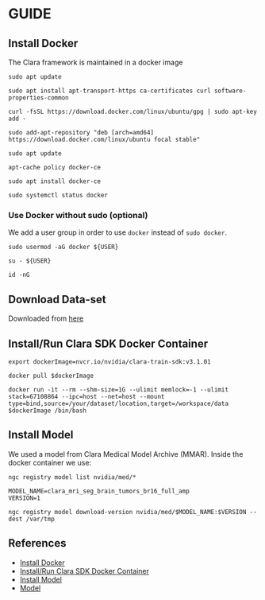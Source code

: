 # GUIDE

## Install Docker

The Clara framework is maintained in a docker image

```
sudo apt update

sudo apt install apt-transport-https ca-certificates curl software-properties-common

curl -fsSL https://download.docker.com/linux/ubuntu/gpg | sudo apt-key add -

sudo add-apt-repository "deb [arch=amd64] https://download.docker.com/linux/ubuntu focal stable"

sudo apt update

apt-cache policy docker-ce

sudo apt install docker-ce

sudo systemctl status docker
```

### Use Docker without sudo (optional)

We add a user group in order to use `docker` instead of `sudo docker`.

```
sudo usermod -aG docker ${USER}

su - ${USER}

id -nG
```

## Download Data-set

Downloaded from [here](https://www.cbica.upenn.edu/sbia/Spyridon.Bakas/MICCAI_BraTS/2018/MICCAI_BraTS_2018_Data_Training.zip) 

## Install/Run Clara SDK Docker Container

```
export dockerImage=nvcr.io/nvidia/clara-train-sdk:v3.1.01

docker pull $dockerImage

docker run -it --rm --shm-size=1G --ulimit memlock=-1 --ulimit stack=67108864 --ipc=host --net=host --mount type=bind,source=/your/dataset/location,target=/workspace/data $dockerImage /bin/bash
```

## Install Model
We used a model from Clara Medical Model Archive (MMAR). Inside the docker container we use:

```
ngc registry model list nvidia/med/*

MODEL_NAME=clara_mri_seg_brain_tumors_br16_full_amp
VERSION=1

ngc registry model download-version nvidia/med/$MODEL_NAME:$VERSION --dest /var/tmp
```

## References
- [Install Docker](https://www.digitalocean.com/community/tutorials/how-to-install-and-use-docker-on-ubuntu-20-04)
- [Install/Run Clara SDK Docker Container](https://docs.nvidia.com/clara/tlt-mi/nvmidl/installation.html)
- [Install Model](https://docs.nvidia.com/clara/tlt-mi/nvmidl/installation.html#downloading-the-models)
- [Model](https://ngc.nvidia.com/catalog/models/nvidia:med:clara_mri_seg_brain_tumors_br16_full_amp)
